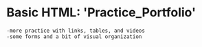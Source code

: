 # Basic HTML: 'Practice_Portfolio'


    -more practice with links, tables, and videos
    -some forms and a bit of visual organization